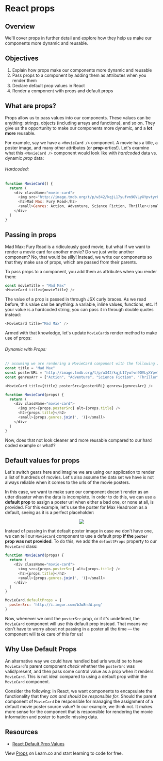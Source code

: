 # React props

## Overview

We'll cover props in further detail and explore how they help us make our
components more dynamic and reusable. 


## Objectives

1. Explain how props make our components more dynamic and reusable
2. Pass props to a component by adding them as attributes when you render them
2. Declare default prop values in React
3. Render a component with props and default props


## What are props?

Props allow us to pass values into our components. These values can be anything:
strings, objects (including arrays and functions), and so on. They give us the
opportunity to make our components more dynamic, and a **lot more** reusable.

For example, say we have a `<MovieCard />` component. A movie has a title, a
poster image, and many other attributes (or **prop**-erties!). Let's examine what this `<MovieCard />` component would look like with _hardcoded_ data vs. dynamic _prop_ data:

###### Hardcoded:

```js
function MovieCard() {
  return (
    <div className="movie-card">
      <img src="http://image.tmdb.org/t/p/w342/kqjL17yufvn9OVLyXYpvtyrFfak.jpg" alt="Mad Max: Fury Road" />
      <h2>Mad Max: Fury Road</h2>
      <small>Genres: Action, Adventure, Science Fiction, Thriller</small>
    </div>
  )
}
```


## Passing in props

Mad Max: Fury Road is a ridiculously good movie, but what if we want to render a
movie card for another movie? Do we just write another component? No, that would
be silly! Instead, we write our components so that they make use of props, which
are passed from their parents.

To pass props to a component, you add them as attributes when you render them:

```js
const movieTitle = "Mad Max"
<MovieCard title={movieTitle} />
```

The value of a prop is passed in through JSX curly braces. As we read before,
this value can be anything: a variable, inline values, functions, etc. If your
value is a hardcoded string, you can pass it in through double quotes instead:

```js
<MovieCard title="Mad Max" />
```

Armed with that knowledge, let's update `MovieCard`s render method to make use of props:

###### Dynamic with Props:

```js
// assuming we are rendering a MovieCard component with the following JSX:
const title = "Mad Max"
const posterURL = "http://image.tmdb.org/t/p/w342/kqjL17yufvn9OVLyXYpvtyrFfak.jpg"
const genresArr = ["Action", "Adventure", "Science Fiction", "Thriller"]

<MovieCard title={title} posterSrc={posterURL} genres={genresArr} />
```

```js
function MovieCard(props) {
  return (
    <div className="movie-card">
      <img src={props.posterSrc} alt={props.title} />
      <h2>{props.title}</h2>
      <small>{props.genres.join(', ')}</small>
    </div>
  )
}
```

Now, does that not look cleaner and more reusable compared to our hard coded
example or what!?


## Default values for props

Let's switch gears here and imagine we are using our application to render a
list of hundreds of movies. Let's also assume the data set we have is not always
reliable when it comes to the urls of the movie posters. 

In this case, we want to make sure our component doesn't render as an utter
disaster when the data is incomplete. In order to do this, we can use a
**default prop** to assign a poster url when either a bad one, or none at all,
is provided. For this example, let's use the poster for Max Headroom as a
default, seeing as it is a perfect placeholder:

<p align="center">
  <img src="https://m.media-amazon.com/images/M/MV5BOTJjNzczMTUtNzc5MC00ODk0LWEwYjgtNzdiOTEyZmQxNzhmXkEyXkFqcGdeQXVyNzMzMjU5NDY@._V1_UY268_CR1,0,182,268_AL_.jpg" />
</P>

Instead of passing in that default poster image in case we don't have one, we
can tell our `MovieCard` component to use a default prop **if the `poster` prop
was not provided**. To do this, we add the `defaultProps` property to our
`MovieCard` class:

```js
function MovieCard(props) {
  return (
    <div className="movie-card">
      <img src={props.posterSrc} alt={props.title} />
      <h2>{props.title}</h2>
      <small>{props.genres.join(', ')}</small>
    </div>
  )
}

MovieCard.defaultProps = {
  posterSrc: 'http://i.imgur.com/bJw8ndW.png'
}
```

Now, whenever we omit the `posterSrc` prop, or if it's undefined, the
`MovieCard` component will use this default prop instead. That means we don't
have to worry about not passing in a poster all the time — the component will
take care of this for us!


## Why Use Default Props

An alternative way we could have handled bad urls would be to have `MovieCard`'s
parent component _check_ whether the `posterSrc` was valid/present, and then
pass some control value as a prop when it renders `MovieCard`. This is not ideal
compared to using a default prop within the `MovieCard` component. 

Consider the following: in React, we want components to encapsulate the
functionality that they _can and should be responsible for_. Should the parent
component of `MovieCard` be responsible for managing the assignment of a default
movie poster source value? In our example, we think not. It makes more sense for
the component that is responsible for rendering the movie information and poster
to handle missing data.

## Resources
- [React Default Prop Values](https://reactjs.org/docs/components-and-props.html#default-prop-values)

<p class='util--hide'>View <a href='https://learn.co/lessons/react-props-readme'>Props</a> on Learn.co and start learning to code for free.</p>
